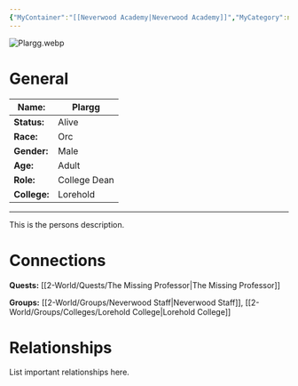 ```yaml
---
{"MyContainer":"[[Neverwood Academy|Neverwood Academy]]","MyCategory":null,"image":"Plargg.webp","tags":["Category/People"],"obsidianUIMode":"preview","aliases":null,"NoteStatus":"❓","char_status":"Alive","char_race":"Orc","char_gender":"Male","char_role":"College Dean","char_college":"Lorehold","char_items":null,"char_age":"Adult","parents":null,"children":null,"enemies":null,"allies":null,"siblings":null,"partner":null,"Connected_Quests":["[[2-World/Quests/The Missing Professor.md|The Missing Professor]]"],"Connected_Groups":["[[2-World/Groups/Neverwood Staff.md|Neverwood Staff]]","[[Lorehold College|Lorehold College]]"],"dg-publish":true,"dg-path":"World/People/Staff/Plargg.md","permalink":"/world/people/staff/plargg/","dgPassFrontmatter":true,"updated":"2025-10-03T16:15:02.000+01:00"}
---
```



![Plargg.webp](/img/user/z_Assets/character_art/NPCs/Staff/Plargg.webp)
# General


| Name:        | Plargg       |
| ------------ | ------------ |
| **Status:**  | Alive        |
| **Race:**    | Orc          |
| **Gender:**  | Male         |
| **Age:**     | Adult        |
| **Role:**    | College Dean |
| **College:** | Lorehold     |


---

This is the persons description. 


# Connections


**Quests:** [[2-World/Quests/The Missing Professor\|The Missing Professor]]

**Groups:** [[2-World/Groups/Neverwood Staff\|Neverwood Staff]], [[2-World/Groups/Colleges/Lorehold College\|Lorehold College]]

# Relationships

List important relationships here. 

